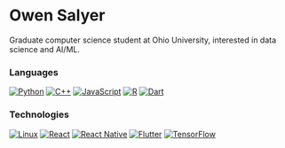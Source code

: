 # Owen Salyer
Graduate computer science student at Ohio University, interested in data science and AI/ML.

### Languages

[![Python](https://img.shields.io/badge/Python-3776AB?style=for-the-badge&logo=python&logoColor=white)](#)
[![C++](	https://img.shields.io/badge/C%2B%2B-00599C?style=for-the-badge&logo=c%2B%2B&logoColor=white)](#)
[![JavaScript](https://img.shields.io/badge/JavaScript-F7DF1E?style=for-the-badge&logo=javascript&logoColor=black)](#)
[![R](https://img.shields.io/badge/R-276DC3?style=for-the-badge&logo=r&logoColor=white)](#)
[![Dart](https://img.shields.io/badge/Dart-%230175C2.svg?style=for-the-badge&logo=dart&logoColor=white)](#)


### Technologies

[![Linux](https://img.shields.io/badge/Linux-FCC624?style=for-the-badge&logo=linux&logoColor=black)](#)
[![React](https://img.shields.io/badge/React-20232A?style=for-the-badge&logo=react&logoColor=61DAFB)](#)
[![React Native](https://img.shields.io/badge/React_Native-20232A?style=for-the-badge&logo=react&logoColor=61DAFB)](#)
[![Flutter](https://img.shields.io/badge/Flutter-02569B?style=for-the-badge&logo=flutter&logoColor=fff)](#)
[![TensorFlow](https://img.shields.io/badge/TensorFlow-FF6F00?style=for-the-badge&logo=tensorflow&logoColor=white)](#)

